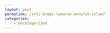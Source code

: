 ```yaml
---
layout: post
permalink: /arti-mimpi-lamaran-menurut-islam/
categories:
    - Uncategorized
---
```


